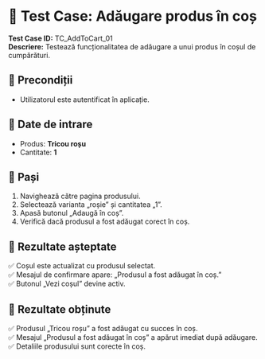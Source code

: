 # 🛒 Test Case: Adăugare produs în coș  

**Test Case ID:** TC_AddToCart_01  
**Descriere:** Testează funcționalitatea de adăugare a unui produs în coșul de cumpărături.  

## 🔹 Precondiții  
- Utilizatorul este autentificat în aplicație.  

## 🔹 Date de intrare  
- Produs: **Tricou roșu**  
- Cantitate: **1**  

## 🔹 Pași  
1. Navighează către pagina produsului.  
2. Selectează varianta „roșie” și cantitatea „1”.  
3. Apasă butonul „Adaugă în coș”.  
4. Verifică dacă produsul a fost adăugat corect în coș.  

## 🔹 Rezultate așteptate  
✅ Coșul este actualizat cu produsul selectat.  
✅ Mesajul de confirmare apare: „Produsul a fost adăugat în coș.”  
✅ Butonul „Vezi coșul” devine activ.  

## 🔹 Rezultate obținute  
✅ Produsul „Tricou roșu” a fost adăugat cu succes în coș.  
✅ Mesajul „Produsul a fost adăugat în coș” a apărut imediat după adăugare.  
✅ Detaliile produsului sunt corecte în coș.  
